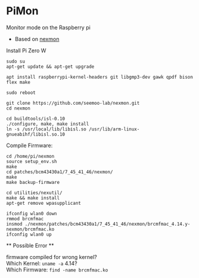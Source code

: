 # PiMon

Monitor mode on the Raspberry pi

* Based on [nexmon](https://github.com/seemoo-lab/nexmon#build-patches-for-bcm43430a1-on-the-rpi3zero-w-or-bcm434355c0-on-the-rpi3-using-raspbian-recommended)

Install Pi Zero W

    sudo su
    apt-get update && apt-get upgrade

    apt install raspberrypi-kernel-headers git libgmp3-dev gawk qpdf bison flex make
    
    sudo reboot
    
    git clone https://github.com/seemoo-lab/nexmon.git
    cd nexmon

    cd buildtools/isl-0.10
    ./configure, make, make install
    ln -s /usr/local/lib/libisl.so /usr/lib/arm-linux-gnueabihf/libisl.so.10
    
Compile Firmware:

    cd /home/pi/nexmon
    source setup_env.sh
    make
    cd patches/bcm43430a1/7_45_41_46/nexmon/
    make
    make backup-firmware
    
    cd utilities/nexutil/
    make && make install
    apt-get remove wpasupplicant

    ifconfig wlan0 down
    rmmod brcmfmac
    insmod ./nexmon/patches/bcm43430a1/7_45_41_46/nexmon/brcmfmac_4.14.y-nexmon/brcmfmac.ko
    ifconfig wlan0 up
    
** Possible Error **

firmware compiled for wrong kernel?     
Which Kernel:   `uname -a` 4.14?    
Which Firmware: `find -name brcmfmac.ko`    